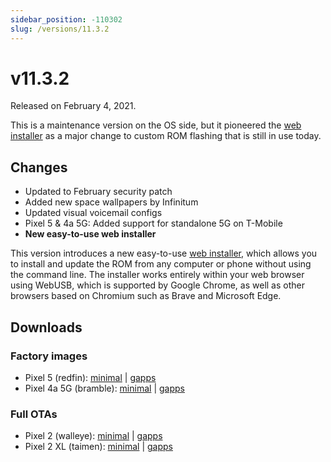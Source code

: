 ```yaml
---
sidebar_position: -110302
slug: /versions/11.3.2
---
```


# v11.3.2

Released on February 4, 2021.

This is a maintenance version on the OS side, but it pioneered the [web installer](getting-started/install/web.mdx) as a major change to custom ROM flashing that is still in use today.

## Changes

- Updated to February security patch
- Added new space wallpapers by Infinitum
- Updated visual voicemail configs
- Pixel 5 & 4a 5G: Added support for standalone 5G on T-Mobile
- **New easy-to-use web installer**

This version introduces a new easy-to-use [web installer](getting-started/install/web.mdx), which allows you to install and update the ROM from any computer or phone without using the command line. The installer works entirely within your web browser using WebUSB, which is supported by Google Chrome, as well as other browsers based on Chromium such as Brave and Microsoft Edge.

## Downloads

### Factory images

- Pixel 5 (redfin): [minimal](https://github.com/ProtonAOSP/android_device_google_redbull/releases/download/v11.3.2/proton-aosp_redfin-factory_11.3.2.zip) | [gapps](https://github.com/ProtonAOSP/android_device_google_redbull/releases/download/v11.3.2/proton-aosp_redfin-factory_11.3.2-gapps.zip)
- Pixel 4a 5G (bramble): [minimal](https://github.com/ProtonAOSP/android_device_google_redbull/releases/download/v11.3.2/proton-aosp_bramble-factory_11.3.2.zip) | [gapps](https://github.com/ProtonAOSP/android_device_google_redbull/releases/download/v11.3.2/proton-aosp_bramble-factory_11.3.2-gapps.zip)

### Full OTAs

- Pixel 2 (walleye): [minimal](https://github.com/ProtonAOSP/android_device_google_wahoo/releases/download/v11.3.2/proton-aosp_walleye-ota_11.3.2.zip) | [gapps](https://github.com/ProtonAOSP/android_device_google_wahoo/releases/download/v11.3.2/proton-aosp_walleye-ota_11.3.2-gapps.zip)
- Pixel 2 XL (taimen): [minimal](https://github.com/ProtonAOSP/android_device_google_wahoo/releases/download/v11.3.2/proton-aosp_taimen-ota_11.3.2.zip) | [gapps](https://github.com/ProtonAOSP/android_device_google_wahoo/releases/download/v11.3.2/proton-aosp_taimen-ota_11.3.2-gapps.zip)
